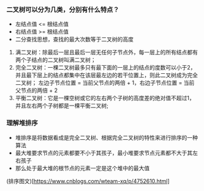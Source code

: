 ### 二叉树可以分为几类，分别有什么特点？

- 左结点值 <= 根结点值
- 右结点值 >= 根结点值
- 二分查找思想，查找的最大次数等于二叉树的高度

1. 满二叉树：除最后一层且最后一层无任何子节点外，每一层上的所有结点都有两个子结点的二叉树叫满二叉树；
2. 完全二叉树：一棵二叉树最多只有最下面的一层上的结点的度数可以小于2，并且最下层上的结点都集中在该层最左边的若干位置上，则此二叉树成为完全二叉树；
              左边子节点位置 = 当前父节点的两倍 + 1，右边子节点位置 = 当前父节点的两倍 + 2
3. 平衡二叉树：它是一棵空树或它的左右两个子树的高度差的绝对值不超过1，并且左右两个子树都是一棵平衡二叉树;

### 理解堆排序

- 堆排序是将数据看成是完全二叉树、根据完全二叉树的特性来进行排序的一种算法
- 最大堆要求节点的元素都要不小于其孩子，最小堆要求节点元素都不大于其左右孩子
- 那么处于最大堆的根节点的元素一定是这个堆中的最大值

(排序图文)[https://www.cnblogs.com/wteam-xq/p/4752610.html]
